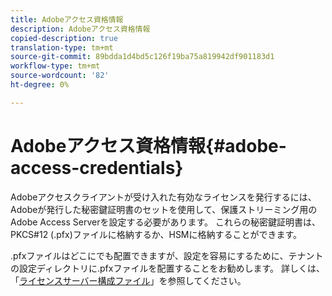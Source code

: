 ```yaml
---
title: Adobeアクセス資格情報
description: Adobeアクセス資格情報
copied-description: true
translation-type: tm+mt
source-git-commit: 89bdda1d4bd5c126f19ba75a819942df901183d1
workflow-type: tm+mt
source-wordcount: '82'
ht-degree: 0%

---
```



# Adobeアクセス資格情報{#adobe-access-credentials}

Adobeアクセスクライアントが受け入れた有効なライセンスを発行するには、Adobeが発行した秘密鍵証明書のセットを使用して、保護ストリーミング用のAdobe Access Serverを設定する必要があります。 これらの秘密鍵証明書は、PKCS#12 (.pfx)ファイルに格納するか、HSMに格納することができます。

.pfxファイルはどこにでも配置できますが、設定を容易にするために、テナントの設定ディレクトリに.pfxファイルを配置することをお勧めします。 詳しくは、「[ライセンスサーバー構成ファイル](../../aaxs-protected-streaming/aaxs-license-server-config-files/aaxs-configuration-directory-structure.md)」を参照してください。
